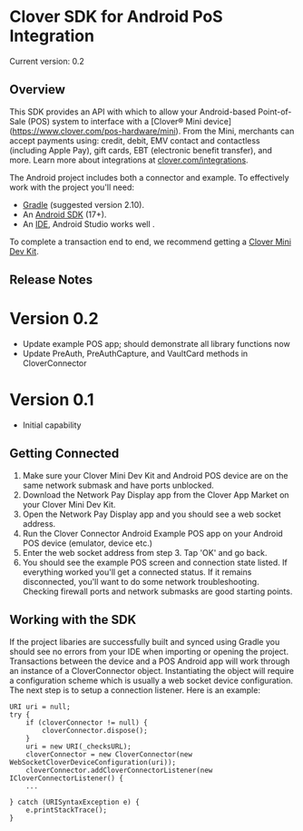 # Clover SDK for Android PoS Integration

Current version: 0.2

## Overview

This SDK provides an API with which to allow your Android-based Point-of-Sale (POS) system to interface with a [Clover® Mini device] (https://www.clover.com/pos-hardware/mini). From the Mini, merchants can accept payments using: credit, debit, EMV contact and contactless (including Apple Pay), gift cards, EBT (electronic benefit transfer), and more. Learn more about integrations at [clover.com/integrations](https://www.clover.com/integrations).

The Android project includes both a connector and example. To effectively work with the project you'll need:
- [Gradle](https://gradle.org) (suggested version 2.10).
- An [Android SDK](http://developer.android.com/sdk/index.html) (17+).
- An [IDE](http://developer.android.com/tools/studio/index.html), Android Studio works well .

To complete a transaction end to end, we recommend getting a [Clover Mini Dev Kit](http://cloverdevkit.com/collections/devkits/products/clover-mini-dev-kit).

## Release Notes

# Version 0.2
* Update example POS app; should demonstrate all library functions now
* Update PreAuth, PreAuthCapture, and VaultCard methods in CloverConnector

# Version 0.1
* Initial capability

## Getting Connected

1. Make sure your Clover Mini Dev Kit and Android POS device are on the same network submask and have ports unblocked.
2. Download the Network Pay Display app from the Clover App Market on your Clover Mini Dev Kit.
3. Open the Network Pay Display app and you should see a web socket address.
4. Run the Clover Connector Android Example POS app on your Android POS device (emulator, device etc.)
5. Enter the web socket address from step 3. Tap 'OK' and go back.
6. You should see the example POS screen and connection state listed. If everything worked you'll get a connected status. If it remains disconnected, you'll want to do some network troubleshooting. Checking firewall ports and network submasks are good starting points.

## Working with the SDK

If the project libaries are successfully built and synced using Gradle you should see no errors from your IDE when importing or opening the project. Transactions between the device and a POS Android app will work through an instance of a CloverConnector object. Instantiating the object will require a configuration scheme which is usually a web socket device configuration. The next step is to setup a connection listener. Here is an example: 
```
URI uri = null;
try {
    if (cloverConnector != null) {
        cloverConnector.dispose();
    }
    uri = new URI(_checksURL);
    cloverConnector = new CloverConnector(new WebSocketCloverDeviceConfiguration(uri));
    cloverConnector.addCloverConnectorListener(new ICloverConnectorListener() {
    ...

} catch (URISyntaxException e) {
    e.printStackTrace();
}
```
